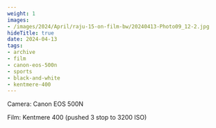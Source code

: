 ```yaml
---
weight: 1
images:
- /images/2024/April/raju-15-on-film-bw/20240413-Photo09_12-2.jpg
hideTitle: true
date: 2024-04-13
tags:
- archive
- film
- canon-eos-500n
- sports
- black-and-white
- kentmere-400
---
```


Camera: Canon EOS 500N

Film: Kentmere 400 (pushed 3 stop to 3200 ISO)